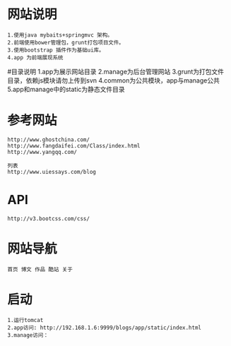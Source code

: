 # 网站说明
	1.使用java mybaits+springmvc 架构。
	2.前端使用bower管理包，grunt打包项目文件。
	3.使用bootstrap 插件作为基础ui库。
	4.app 为前端展现系统

#目录说明
	1.app为展示网站目录
	2.manage为后台管理网站
	3.grunt为打包文件目录，依赖js模块请勿上传到svn
	4.common为公共模块，app与manage公共
	5.app和manage中的static为静态文件目录
	

# 参考网站
	http://www.ghostchina.com/
	http://www.fangdaifei.com/Class/index.html
	http://www.yangqq.com/

    列表
	http://www.uiessays.com/blog
	
# API
	http://v3.bootcss.com/css/
	
# 网站导航
	首页 博文 作品 酷站 关于
	
	
# 启动
	1.运行tomcat
	2.app访问: http://192.168.1.6:9999/blogs/app/static/index.html
	3.manage访问：
	
	
	
	
	
	


